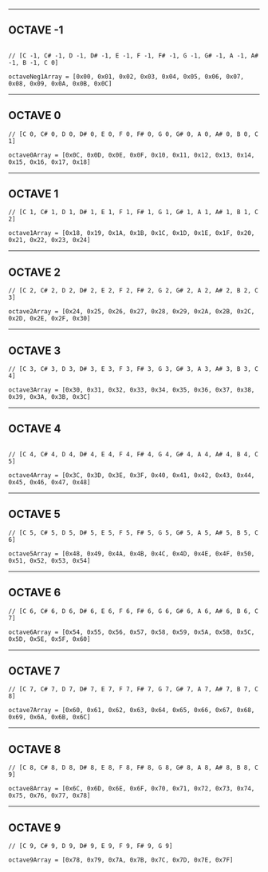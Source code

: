 ----------
OCTAVE -1
----------
```

// [C -1, C# -1, D -1, D# -1, E -1, F -1, F# -1, G -1, G# -1, A -1, A# -1, B -1, C 0]

octaveNeg1Array = [0x00, 0x01, 0x02, 0x03, 0x04, 0x05, 0x06, 0x07, 0x08, 0x09, 0x0A, 0x0B, 0x0C]

```
----------
OCTAVE 0
----------

```
// [C 0, C# 0, D 0, D# 0, E 0, F 0, F# 0, G 0, G# 0, A 0, A# 0, B 0, C 1]

octave0Array = [0x0C, 0x0D, 0x0E, 0x0F, 0x10, 0x11, 0x12, 0x13, 0x14, 0x15, 0x16, 0x17, 0x18]
```

----------
OCTAVE 1
----------

```
// [C 1, C# 1, D 1, D# 1, E 1, F 1, F# 1, G 1, G# 1, A 1, A# 1, B 1, C 2]

octave1Array = [0x18, 0x19, 0x1A, 0x1B, 0x1C, 0x1D, 0x1E, 0x1F, 0x20, 0x21, 0x22, 0x23, 0x24]
```

----------
OCTAVE 2
----------

```
// [C 2, C# 2, D 2, D# 2, E 2, F 2, F# 2, G 2, G# 2, A 2, A# 2, B 2, C 3]

octave2Array = [0x24, 0x25, 0x26, 0x27, 0x28, 0x29, 0x2A, 0x2B, 0x2C, 0x2D, 0x2E, 0x2F, 0x30]

```
----------
OCTAVE 3
----------

```
// [C 3, C# 3, D 3, D# 3, E 3, F 3, F# 3, G 3, G# 3, A 3, A# 3, B 3, C 4]

octave3Array = [0x30, 0x31, 0x32, 0x33, 0x34, 0x35, 0x36, 0x37, 0x38, 0x39, 0x3A, 0x3B, 0x3C]
```

----------
OCTAVE 4
----------
```

// [C 4, C# 4, D 4, D# 4, E 4, F 4, F# 4, G 4, G# 4, A 4, A# 4, B 4, C 5]

octave4Array = [0x3C, 0x3D, 0x3E, 0x3F, 0x40, 0x41, 0x42, 0x43, 0x44, 0x45, 0x46, 0x47, 0x48]
```

----------
OCTAVE 5
----------

```
// [C 5, C# 5, D 5, D# 5, E 5, F 5, F# 5, G 5, G# 5, A 5, A# 5, B 5, C 6]

octave5Array = [0x48, 0x49, 0x4A, 0x4B, 0x4C, 0x4D, 0x4E, 0x4F, 0x50, 0x51, 0x52, 0x53, 0x54]
```

----------
OCTAVE 6
----------

```
// [C 6, C# 6, D 6, D# 6, E 6, F 6, F# 6, G 6, G# 6, A 6, A# 6, B 6, C 7]

octave6Array = [0x54, 0x55, 0x56, 0x57, 0x58, 0x59, 0x5A, 0x5B, 0x5C, 0x5D, 0x5E, 0x5F, 0x60]
```

----------
OCTAVE 7
----------

```
// [C 7, C# 7, D 7, D# 7, E 7, F 7, F# 7, G 7, G# 7, A 7, A# 7, B 7, C 8]

octave7Array = [0x60, 0x61, 0x62, 0x63, 0x64, 0x65, 0x66, 0x67, 0x68, 0x69, 0x6A, 0x6B, 0x6C]
```

----------
OCTAVE 8
----------

```
// [C 8, C# 8, D 8, D# 8, E 8, F 8, F# 8, G 8, G# 8, A 8, A# 8, B 8, C 9]

octave8Array = [0x6C, 0x6D, 0x6E, 0x6F, 0x70, 0x71, 0x72, 0x73, 0x74, 0x75, 0x76, 0x77, 0x78]
```

----------
OCTAVE 9
----------

```
// [C 9, C# 9, D 9, D# 9, E 9, F 9, F# 9, G 9]

octave9Array = [0x78, 0x79, 0x7A, 0x7B, 0x7C, 0x7D, 0x7E, 0x7F]
```

